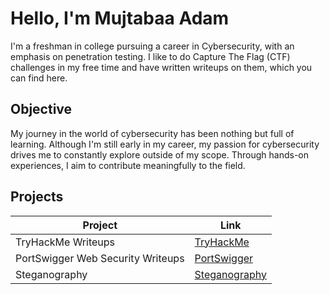 # Hello, I'm Mujtabaa Adam
I'm a freshman in college pursuing a career in Cybersecurity, with an emphasis on penetration testing. I like to do Capture The Flag (CTF) challenges in my free time and have written writeups on them, which you can find here. 

## Objective
My journey in the world of cybersecurity has been nothing but full of learning. Although I'm still early in my career, my passion for cybersecurity drives me to constantly explore outside of my scope. Through hands-on experiences, I aim to contribute meaningfully to the field. 

## Projects
| Project                                         | Link         |
|-----------------------------------------------|----------------------------|
| TryHackMe Writeups          | <a href="https://github.com/mushy2005/TryHackMe-Writeups">TryHackMe</a>|
| PortSwigger Web Security Writeups | <a href="https://github.com/mushy2005/PortSwigger_WebSecurityLabs">PortSwigger</a>
| Steganography | <a href="https://github.com/mushy2005/steganography">Steganography</a>

